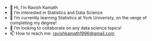 - 👋 Hi, I’m Ravish Kamath
- 👀 I’m interested in Statistics and Data Science 
- 🌱 I’m currently learning Statistics at York Univeristy, on the verge of completing my degree!
- 💞️ I’m looking to collaborate on any data science topics!
- 📫 How to reach me: ravishkamath1996@gmail.com

<!---
RavishKamathStats/RavishKamathStats is a ✨ special ✨ repository because its `README.md` (this file) appears on your GitHub profile.
You can click the Preview link to take a look at your changes.
--->
